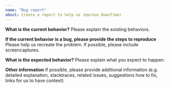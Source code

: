 ```yaml
---
name: "Bug report"
about: Create a report to help us improve DownTimer
---
```


<!--
Thank you for reporting a possible bug in DownTimer.

Please fill in as much of the template below as you can.
-->

**What is the current behavior?**
Please explain the existing behaviors.

**If the current behavior is a bug, please provide the steps to reproduce**
Please help us recreate the problem. If possible, please include screencaptures.

**What is the expected behavior?**
Please explain what you expect to happen.

**Other information**
If possible, please provide additional information (e.g. detailed explanation, stacktraces, related issues, suggestions how to fix, links for us to have context)
